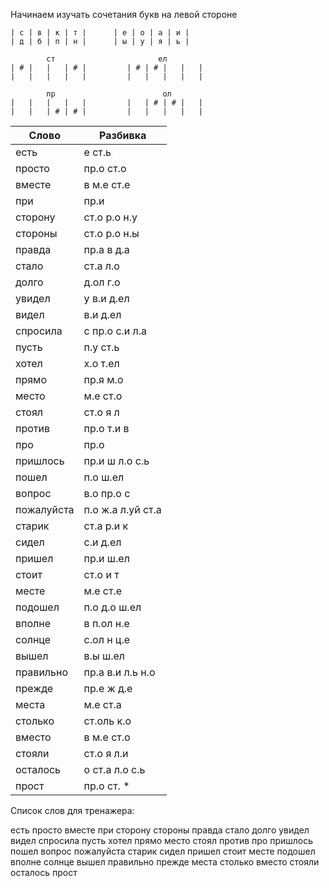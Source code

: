 Начинаем изучать сочетания букв на левой стороне


```
| с | в | к | т |      | е | о | а | и |
| д | б | п | н |      | ы | у | я | ь |

        ст                       ел
| # |   |   | # |         | # | # |   |   |
|   |   |   |   |         |   |   |   |   |

        пр                        ол
|   |   |   |   |         |   | # | # |   |
|   |   | # | # |         |   |   |   |   |

```


| Слово | Разбивка |
| --- | --- |
| есть | е ст.ь | 
| просто | пр.о ст.о | 
| вместе | в м.е ст.е | 
| при | пр.и | 
| сторону | ст.о р.о н.у | 
| стороны | ст.о р.о н.ы | 
| правда | пр.а в д.а | 
| стало | ст.а л.о | 
| долго | д.ол г.о | 
| увидел | у в.и д.ел | 
| видел | в.и д.ел | 
| спросила | с пр.о с.и л.а | 
| пусть | п.у ст.ь | 
| хотел | х.о т.ел | 
| прямо | пр.я м.о | 
| место | м.е ст.о | 
| стоял | ст.о я л | 
| против | пр.о т.и в | 
| про | пр.о | 
| пришлось | пр.и ш л.о с.ь | 
| пошел | п.о ш.ел | 
| вопрос | в.о пр.о с | 
| пожалуйста | п.о ж.а л.уй ст.а | 
| старик | ст.а р.и к | 
| сидел | с.и д.ел | 
| пришел | пр.и ш.ел | 
| стоит | ст.о и т | 
| месте | м.е ст.е | 
| подошел | п.о д.о ш.ел | 
| вполне | в п.ол н.е | 
| солнце | с.ол н ц.е | 
| вышел | в.ы ш.ел | 
| правильно | пр.а в.и л.ь н.о | 
| прежде | пр.е ж д.е | 
| места | м.е ст.а | 
| столько | ст.оль к.о | 
| вместо | в м.е ст.о | 
| стояли | ст.о я л.и | 
| осталось | о ст.а л.о с.ь | 
| прост | пр.о ст. \* | 

Список слов для тренажера:

есть просто вместе при сторону стороны правда стало долго увидел видел спросила пусть хотел прямо место стоял против про пришлось пошел вопрос пожалуйста старик сидел пришел стоит месте подошел вполне солнце вышел правильно прежде места столько вместо стояли осталось прост
